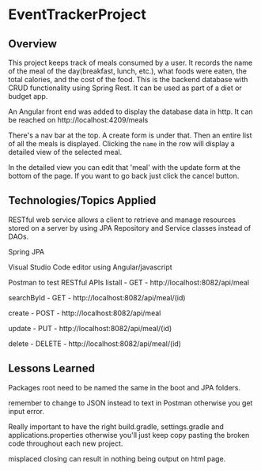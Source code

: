 # EventTrackerProject
## Overview
This project keeps track of meals consumed by a user. It records the name of the meal of the day(breakfast, lunch, etc.), what foods were eaten, the total calories, and the cost of the food. This is the backend database with CRUD functionality using Spring Rest. It can be used as part of a diet or budget app.

An Angular front end was added to display the database data in http.
It can be reached on http://localhost:4209/meals

There's a nav bar at the top.
A create form is under that.
Then an entire list of all the meals is displayed.
Clicking the `name` in the row will display a detailed view of the selected meal.

In the detailed view you can edit that 'meal' with the update form at the bottom of the page. If you want to go back just click the cancel button.

## Technologies/Topics Applied
RESTful web service allows a client to retrieve and manage resources stored on a server by using JPA Repository and Service classes instead of DAOs.

Spring JPA

Visual Studio Code editor using Angular/javascript

Postman to test RESTful APIs
listall - GET - http://localhost:8082/api/meal

searchById - GET - http://localhost:8082/api/meal/(id)

create - POST - http://localhost:8082/api/meal

update - PUT - http://localhost:8082/api/meal/(id)

delete - DELETE - http://localhost:8082/api/meal/(id)




## Lessons Learned
Packages root need to be named the same in the boot and JPA folders.

remember to change to JSON instead to text in Postman otherwise you get input error.

Really important to have the right build.gradle, settings.gradle and applications.properties otherwise you'll just keep copy pasting the broken code throughout each new project.

misplaced closing </div> can result in nothing being output on html page.
